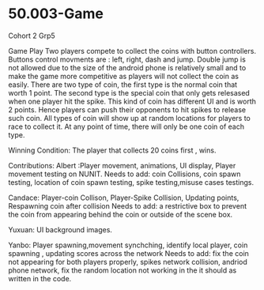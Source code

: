 # 50.003-Game

Cohort 2 Grp5

Game Play
Two players compete to collect the coins with button controllers. 
Buttons control movments are : left, right, dash and jump. Double jump is not allowed due to the size of the android phone is relatively small and to make the game more competitive as players will not collect the coin as easily.
There are two type of coin, the first type is the normal coin that worth 1 point. The second type is the special coin that only gets relesased when one player hit the spike. This kind of coin has different UI and is worth 2 points. Hence players can push their opponents to hit spikes to release such coin. All types of coin will show up at random locations for players to race to collect it. At any point of time, there will only be one coin of each type. 

Winning Condition:
The player that collects 20 coins first , wins. 

Contributions: 
Albert :Player movement, animations, UI display, Player movement testing on NUNIT.
Needs to add: coin Collisions, coin spawn testing, location of coin spawn testing, spike testing,misuse cases testings.

Candace: Player-coin Collison, Player-Spike Collision, Updating points, Respawning coin after collision
Needs to add: a restrictive box to prevent the coin from appearing behind the coin or outside of the scene box.

Yuxuan: UI background images. 

Yanbo: Player spawning,movement synchching, identify local player, coin spawning , updating scores across the network
Needs to add: fix the coin not appearing for both players properly, spikes network collision, andriod phone network, fix the random location not working in the it should as written in the code.

